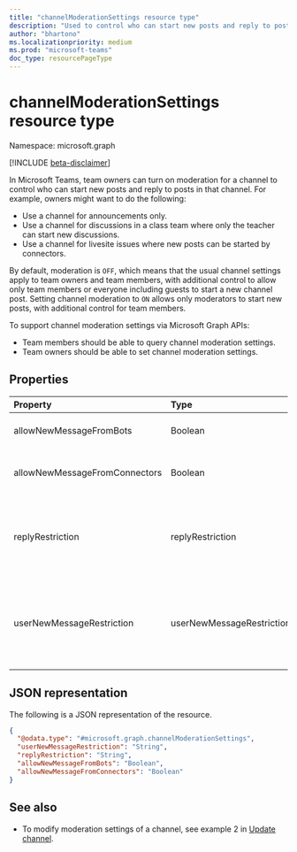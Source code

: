 ```yaml
---
title: "channelModerationSettings resource type"
description: "Used to control who can start new posts and reply to posts in a channel."
author: "bhartono"
ms.localizationpriority: medium
ms.prod: "microsoft-teams"
doc_type: resourcePageType
---
```


# channelModerationSettings resource type

Namespace: microsoft.graph

[!INCLUDE [beta-disclaimer](../../includes/beta-disclaimer.md)]

In Microsoft Teams, team owners can turn on moderation for a channel to control who can start new posts and reply to posts in that channel. For example, owners might want to do the following:

- Use a channel for announcements only.
- Use a channel for discussions in a class team where only the teacher can start new discussions.
- Use a channel for livesite issues where new posts can be started by connectors.

By default, moderation is `OFF`, which means that the usual channel settings apply to team owners and team members, with additional control to allow only team members or everyone including guests to start a new channel post. Setting channel moderation to `ON` allows only moderators to start new posts, with additional control for team members.

To support channel moderation settings via Microsoft Graph APIs:

- Team members should be able to query channel moderation settings.
- Team owners should be able to set channel moderation settings.

## Properties
|Property|Type|Description|
|:---|:---|:---|
|allowNewMessageFromBots|Boolean|Indicates whether bots are allowed to post messages.|
|allowNewMessageFromConnectors|Boolean|Indicates whether connectors are allowed to post messages.|
|replyRestriction|replyRestriction|Indicates who is allowed to reply to the teams channel. Possible values are: `everyone`, `authorAndModerators`, `unknownFutureValue`.|
|userNewMessageRestriction|userNewMessageRestriction|Indicates who is allowed to post messages to teams channel. Possible values are: `everyone`, `everyoneExceptGuests`, `moderators`, `unknownFutureValue`.|

## JSON representation
The following is a JSON representation of the resource.
<!-- {
  "blockType": "resource",
  "@odata.type": "microsoft.graph.channelModerationSettings"
}
-->
``` json
{
  "@odata.type": "#microsoft.graph.channelModerationSettings",
  "userNewMessageRestriction": "String",
  "replyRestriction": "String",
  "allowNewMessageFromBots": "Boolean",
  "allowNewMessageFromConnectors": "Boolean"
}
```

## See also

- To modify moderation settings of a channel, see example 2 in [Update channel](../api/channel-patch.md).
